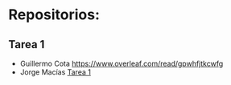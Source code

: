# Repositorios:

## Tarea 1

- Guillermo Cota https://www.overleaf.com/read/gpwhfjtkcwfg
- Jorge Macías [Tarea 1](https://www.overleaf.com/3285188872ddhxgpwwrxxw)
